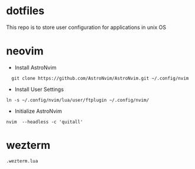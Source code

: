 # dotfiles
This repo is to store user configuration for applications in unix OS

# neovim
  * Install AstroNvim
  ```
    git clone https://github.com/AstroNvim/AstroNvim.git ~/.config/nvim
  ```
  * Install User Settings
  ```
  ln -s ~/.config/nvim/lua/user/ftplugin ~/.config/nvim/ 
  ```
  * Initialize AstroNvim
  ```
  nvim  --headless -c 'quitall'
  ```
  
# wezterm
  ```.wezterm.lua```
